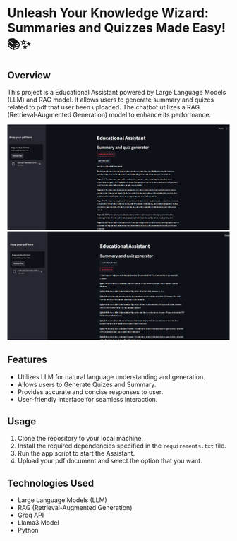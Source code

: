 # Unleash Your Knowledge Wizard: Summaries and Quizzes Made Easy! 📚✨

## Overview

This project is a Educational Assistant powered by Large Language Models (LLM) and RAG model. It allows users to generate summary and quizes related to pdf that user been uploaded. The chatbot utilizes a RAG (Retrieval-Augmented Generation) model to enhance its performance.

![](assets/Demo1.png)
![](assets/Demo2.png)

## Features

- Utilizes LLM for natural language understanding and generation.
- Allows users to Generate Quizes and Summary.
- Provides accurate and concise responses to user.
- User-friendly interface for seamless interaction.

## Usage

1. Clone the repository to your local machine.
2. Install the required dependencies specified in the `requirements.txt` file.
3. Run the app script to start the Assistant.
4. Upload your pdf document and select the option that you want.

## Technologies Used

- Large Language Models (LLM)
- RAG (Retrieval-Augmented Generation)
- Groq API
- Llama3 Model
- Python
